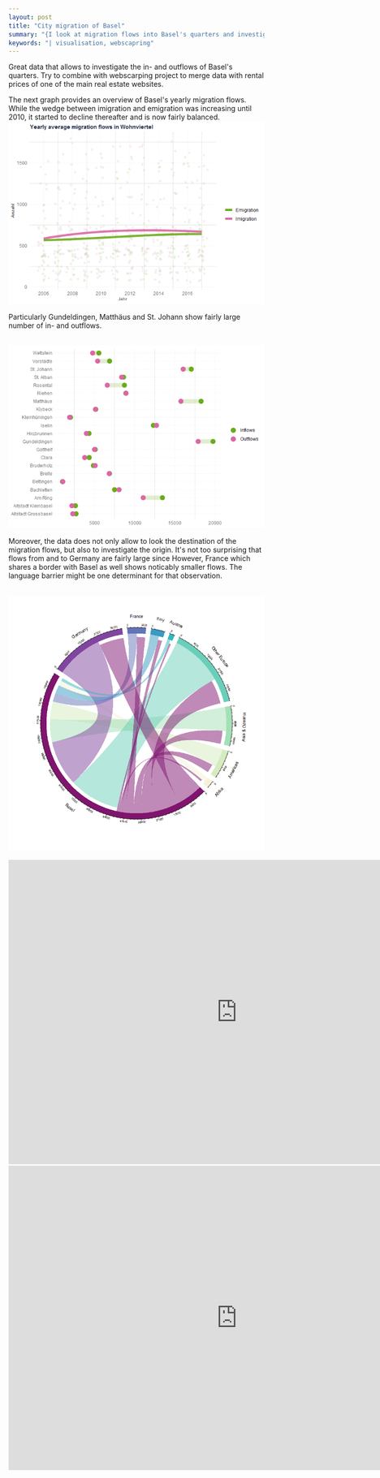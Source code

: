 ```yaml
---
layout: post
title: "City migration of Basel"
summary: "{I look at migration flows into Basel's quarters and investigate the correlation with webscraped rental prices.}"
keywords: "| visualisation, webscapring"
---
```

 Great data that allows to investigate the in- and outflows of Basel's quarters. Try to combine with webscarping project to merge data with rental prices of one of the main real estate websites. 
 
 The next graph provides an overview of Basel's yearly migration flows. While the wedge between imigration and emigration was increasing until 2010, it started to decline thereafter and is now fairly balanced.
      <br> ![](basel/unnamed-chunk-13-1.png?raw=true?style=centerme)  <br>

Particularly Gundeldingen, Matthäus and St. Johann show fairly large number of in- and outflows.
  
 <br> ![](basel/unnamed-chunk-15-1.png?raw=true?style=centerme)  <br>
 
 Moreover, the data does not only allow to look the destination of the migration flows, but also to investigate the origin. It's not too surprising that flows from and to Germany are fairly large since 
 However, France which shares a border with Basel as well shows noticably smaller flows. The language barrier might be one determinant for that observation. 
 
<br> ![](basel/unnamed-chunk-18-1.png?raw=true?style=centerme)  <br>
   
   
<center>
<iframe src="https://rstudio-pubs-static.s3.amazonaws.com/566868_64939f1c851546598c41c15da15b01ca.html" style="border: none; width: 900px; height: 600px" scrolling="no"></iframe>
</center>

<center>
<iframe src="https://rstudio-pubs-static.s3.amazonaws.com/566871_e3b510f7f12844c1a2a4880f6a4c953a.html" style="border: none; width: 900px; height: 600px" scrolling="no"></iframe>
</center>
